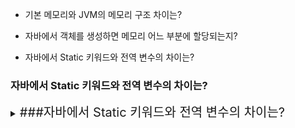 - 기본 메모리와 JVM의 메모리 구조 차이는?

- 자바에서 객체를 생성하면 메모리 어느 부분에 할당되는지?

- 자바에서 Static 키워드와 전역 변수의 차이는?


### 자바에서 Static 키워드와 전역 변수의 차이는?


<details markdown="1">
  <summary><span style="font-size: 20px;">###자바에서 Static 키워드와 전역 변수의 차이는?</span></summary>
  <div>
    <ul>
      <li>박지현 : </li>
      <li>이민혁 : </li>
      <li>박규리 : </li>
    </ul>
  </div>
</details>



